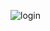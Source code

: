 ![login](https://user-images.githubusercontent.com/100120939/157668859-1635b0c8-dcb1-4661-a31e-16155842b301.PNG)
